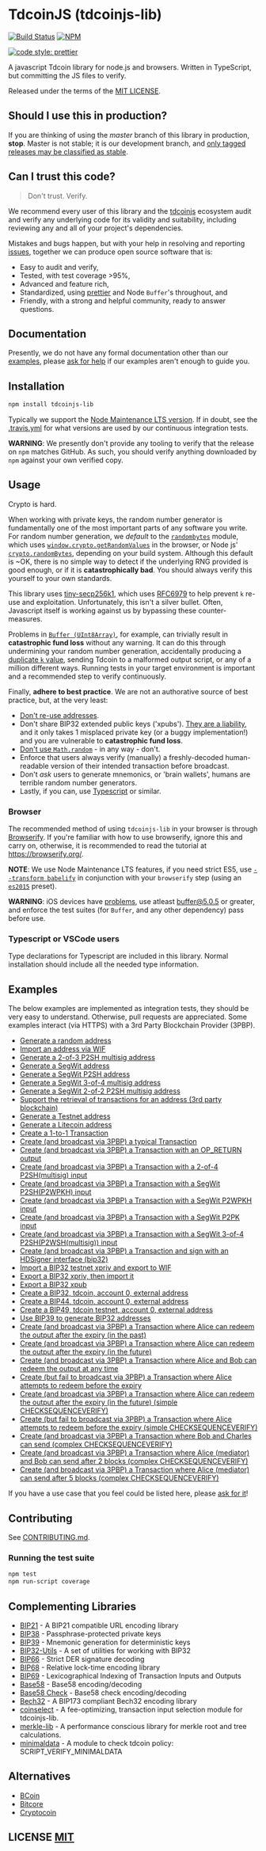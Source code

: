 # TdcoinJS (tdcoinjs-lib)
[![Build Status](https://travis-ci.org/tdcoinjs/tdcoinjs-lib.png?branch=master)](https://travis-ci.org/tdcoinjs/tdcoinjs-lib)
[![NPM](https://img.shields.io/npm/v/tdcoinjs-lib.svg)](https://www.npmjs.org/package/tdcoinjs-lib)

[![code style: prettier](https://img.shields.io/badge/code_style-prettier-ff69b4.svg?style=flat-square)](https://github.com/prettier/prettier)

A javascript Tdcoin library for node.js and browsers. Written in TypeScript, but committing the JS files to verify.

Released under the terms of the [MIT LICENSE](LICENSE).

## Should I use this in production?
If you are thinking of using the *master* branch of this library in production, **stop**.
Master is not stable; it is our development branch, and [only tagged releases may be classified as stable](https://github.com/tdcoinjs/tdcoinjs-lib/tags).


## Can I trust this code?
> Don't trust. Verify.

We recommend every user of this library and the [tdcoinjs](https://github.com/tdcoinjs) ecosystem audit and verify any underlying code for its validity and suitability,  including reviewing any and all of your project's dependencies.

Mistakes and bugs happen, but with your help in resolving and reporting [issues](https://github.com/tatdig/tdcoinjs-lib/issues), together we can produce open source software that is:

- Easy to audit and verify,
- Tested, with test coverage >95%,
- Advanced and feature rich,
- Standardized, using [prettier](https://github.com/prettier/prettier) and Node `Buffer`'s throughout, and
- Friendly, with a strong and helpful community, ready to answer questions.


## Documentation
Presently,  we do not have any formal documentation other than our [examples](#examples), please [ask for help](https://github.com/tatdig/tdcoinjs-lib/issues/new) if our examples aren't enough to guide you.


## Installation
``` bash
npm install tdcoinjs-lib
```

Typically we support the [Node Maintenance LTS version](https://github.com/nodejs/Release).
If in doubt, see the [.travis.yml](.travis.yml) for what versions are used by our continuous integration tests.

**WARNING**: We presently don't provide any tooling to verify that the release on `npm` matches GitHub.  As such, you should verify anything downloaded by `npm` against your own verified copy.


## Usage
Crypto is hard.

When working with private keys, the random number generator is fundamentally one of the most important parts of any software you write.
For random number generation, we *default* to the [`randombytes`](https://github.com/crypto-browserify/randombytes) module, which uses [`window.crypto.getRandomValues`](https://developer.mozilla.org/en-US/docs/Web/API/window.crypto.getRandomValues) in the browser, or Node js' [`crypto.randomBytes`](https://nodejs.org/api/crypto.html#crypto_crypto_randombytes_size_callback), depending on your build system.
Although this default is ~OK, there is no simple way to detect if the underlying RNG provided is good enough, or if it is **catastrophically bad**.
You should always verify this yourself to your own standards.

This library uses [tiny-secp256k1](https://github.com/tdcoinjs/tiny-secp256k1), which uses [RFC6979](https://tools.ietf.org/html/rfc6979) to help prevent `k` re-use and exploitation.
Unfortunately, this isn't a silver bullet.
Often, Javascript itself is working against us by bypassing these counter-measures.

Problems in [`Buffer (UInt8Array)`](https://github.com/feross/buffer), for example, can trivially result in **catastrophic fund loss** without any warning.
It can do this through undermining your random number generation, accidentally producing a [duplicate `k` value](https://www.nilsschneider.net/2013/01/28/recovering-tdcoin-private-keys.html), sending Tdcoin to a malformed output script, or any of a million different ways.
Running tests in your target environment is important and a recommended step to verify continuously.

Finally, **adhere to best practice**.
We are not an authorative source of best practice, but, at the very least:

* [Don't re-use addresses](https://en.tdcoin.it/wiki/Address_reuse).
* Don't share BIP32 extended public keys ('xpubs'). [They are a liability](https://tdcoin.stackexchange.com/questions/56916/derivation-of-parent-private-key-from-non-hardened-child), and it only takes 1 misplaced private key (or a buggy implementation!) and you are vulnerable to **catastrophic fund loss**.
* [Don't use `Math.random`](https://security.stackexchange.com/questions/181580/why-is-math-random-not-designed-to-be-cryptographically-secure) - in any way - don't.
* Enforce that users always verify (manually) a freshly-decoded human-readable version of their intended transaction before broadcast.
* Don't *ask* users to generate mnemonics, or 'brain wallets',  humans are terrible random number generators.
* Lastly, if you can, use [Typescript](https://www.typescriptlang.org/) or similar.


### Browser
The recommended method of using `tdcoinjs-lib` in your browser is through [Browserify](https://github.com/substack/node-browserify).
If you're familiar with how to use browserify, ignore this and carry on, otherwise, it is recommended to read the tutorial at https://browserify.org/.

**NOTE**: We use Node Maintenance LTS features, if you need strict ES5, use [`--transform babelify`](https://github.com/babel/babelify) in conjunction with your `browserify` step (using an [`es2015`](https://babeljs.io/docs/plugins/preset-es2015/) preset).

**WARNING**: iOS devices have [problems](https://github.com/feross/buffer/issues/136), use atleast [buffer@5.0.5](https://github.com/feross/buffer/pull/155) or greater,  and enforce the test suites (for `Buffer`, and any other dependency) pass before use.

### Typescript or VSCode users
Type declarations for Typescript are included in this library. Normal installation should include all the needed type information.

## Examples
The below examples are implemented as integration tests, they should be very easy to understand.
Otherwise, pull requests are appreciated.
Some examples interact (via HTTPS) with a 3rd Party Blockchain Provider (3PBP).

- [Generate a random address](https://github.com/tatdig/tdcoinjs-lib/blob/master/test/integration/addresses.spec.ts)
- [Import an address via WIF](https://github.com/tatdig/tdcoinjs-lib/blob/master/test/integration/addresses.spec.ts)
- [Generate a 2-of-3 P2SH multisig address](https://github.com/tatdig/tdcoinjs-lib/blob/master/test/integration/addresses.spec.ts)
- [Generate a SegWit address](https://github.com/tatdig/tdcoinjs-lib/blob/master/test/integration/addresses.spec.ts)
- [Generate a SegWit P2SH address](https://github.com/tatdig/tdcoinjs-lib/blob/master/test/integration/addresses.spec.ts)
- [Generate a SegWit 3-of-4 multisig address](https://github.com/tatdig/tdcoinjs-lib/blob/master/test/integration/addresses.spec.ts)
- [Generate a SegWit 2-of-2 P2SH multisig address](https://github.com/tatdig/tdcoinjs-lib/blob/master/test/integration/addresses.spec.ts)
- [Support the retrieval of transactions for an address (3rd party blockchain)](https://github.com/tatdig/tdcoinjs-lib/blob/master/test/integration/addresses.spec.ts)
- [Generate a Testnet address](https://github.com/tatdig/tdcoinjs-lib/blob/master/test/integration/addresses.spec.ts)
- [Generate a Litecoin address](https://github.com/tatdig/tdcoinjs-lib/blob/master/test/integration/addresses.spec.ts)
- [Create a 1-to-1 Transaction](https://github.com/tatdig/tdcoinjs-lib/blob/master/test/integration/transactions.spec.ts)
- [Create (and broadcast via 3PBP) a typical Transaction](https://github.com/tatdig/tdcoinjs-lib/blob/master/test/integration/transactions.spec.ts)
- [Create (and broadcast via 3PBP) a Transaction with an OP\_RETURN output](https://github.com/tatdig/tdcoinjs-lib/blob/master/test/integration/transactions.spec.ts)
- [Create (and broadcast via 3PBP) a Transaction with a 2-of-4 P2SH(multisig) input](https://github.com/tatdig/tdcoinjs-lib/blob/master/test/integration/transactions.spec.ts)
- [Create (and broadcast via 3PBP) a Transaction with a SegWit P2SH(P2WPKH) input](https://github.com/tatdig/tdcoinjs-lib/blob/master/test/integration/transactions.spec.ts)
- [Create (and broadcast via 3PBP) a Transaction with a SegWit P2WPKH input](https://github.com/tatdig/tdcoinjs-lib/blob/master/test/integration/transactions.spec.ts)
- [Create (and broadcast via 3PBP) a Transaction with a SegWit P2PK input](https://github.com/tatdig/tdcoinjs-lib/blob/master/test/integration/transactions.spec.ts)
- [Create (and broadcast via 3PBP) a Transaction with a SegWit 3-of-4 P2SH(P2WSH(multisig)) input](https://github.com/tatdig/tdcoinjs-lib/blob/master/test/integration/transactions.spec.ts)
- [Create (and broadcast via 3PBP) a Transaction and sign with an HDSigner interface (bip32)](https://github.com/tatdig/tdcoinjs-lib/blob/master/test/integration/transactions.spec.ts)
- [Import a BIP32 testnet xpriv and export to WIF](https://github.com/tatdig/tdcoinjs-lib/blob/master/test/integration/bip32.spec.ts)
- [Export a BIP32 xpriv, then import it](https://github.com/tatdig/tdcoinjs-lib/blob/master/test/integration/bip32.spec.ts)
- [Export a BIP32 xpub](https://github.com/tatdig/tdcoinjs-lib/blob/master/test/integration/bip32.spec.ts)
- [Create a BIP32, tdcoin, account 0, external address](https://github.com/tatdig/tdcoinjs-lib/blob/master/test/integration/bip32.spec.ts)
- [Create a BIP44, tdcoin, account 0, external address](https://github.com/tatdig/tdcoinjs-lib/blob/master/test/integration/bip32.spec.ts)
- [Create a BIP49, tdcoin testnet, account 0, external address](https://github.com/tatdig/tdcoinjs-lib/blob/master/test/integration/bip32.spec.ts)
- [Use BIP39 to generate BIP32 addresses](https://github.com/tatdig/tdcoinjs-lib/blob/master/test/integration/bip32.spec.ts)
- [Create (and broadcast via 3PBP) a Transaction where Alice can redeem the output after the expiry (in the past)](https://github.com/tatdig/tdcoinjs-lib/blob/master/test/integration/cltv.spec.ts)
- [Create (and broadcast via 3PBP) a Transaction where Alice can redeem the output after the expiry (in the future)](https://github.com/tatdig/tdcoinjs-lib/blob/master/test/integration/cltv.spec.ts)
- [Create (and broadcast via 3PBP) a Transaction where Alice and Bob can redeem the output at any time](https://github.com/tatdig/tdcoinjs-lib/blob/master/test/integration/cltv.spec.ts)
- [Create (but fail to broadcast via 3PBP) a Transaction where Alice attempts to redeem before the expiry](https://github.com/tatdig/tdcoinjs-lib/blob/master/test/integration/cltv.spec.ts)
- [Create (and broadcast via 3PBP) a Transaction where Alice can redeem the output after the expiry (in the future) (simple CHECKSEQUENCEVERIFY)](https://github.com/tatdig/tdcoinjs-lib/blob/master/test/integration/csv.spec.ts)
- [Create (but fail to broadcast via 3PBP) a Transaction where Alice attempts to redeem before the expiry (simple CHECKSEQUENCEVERIFY)](https://github.com/tatdig/tdcoinjs-lib/blob/master/test/integration/csv.spec.ts)
- [Create (and broadcast via 3PBP) a Transaction where Bob and Charles can send (complex CHECKSEQUENCEVERIFY)](https://github.com/tatdig/tdcoinjs-lib/blob/master/test/integration/csv.spec.ts)
- [Create (and broadcast via 3PBP) a Transaction where Alice (mediator) and Bob can send after 2 blocks (complex CHECKSEQUENCEVERIFY)](https://github.com/tatdig/tdcoinjs-lib/blob/master/test/integration/csv.spec.ts)
- [Create (and broadcast via 3PBP) a Transaction where Alice (mediator) can send after 5 blocks (complex CHECKSEQUENCEVERIFY)](https://github.com/tatdig/tdcoinjs-lib/blob/master/test/integration/csv.spec.ts)

If you have a use case that you feel could be listed here, please [ask for it](https://github.com/tatdig/tdcoinjs-lib/issues/new)!


## Contributing
See [CONTRIBUTING.md](CONTRIBUTING.md).


### Running the test suite

``` bash
npm test
npm run-script coverage
```

## Complementing Libraries
- [BIP21](https://github.com/tatdig/bip21) - A BIP21 compatible URL encoding library
- [BIP38](https://github.com/tatdig/bip38) - Passphrase-protected private keys
- [BIP39](https://github.com/tatdig/bip39) - Mnemonic generation for deterministic keys
- [BIP32-Utils](https://github.com/tatdig/bip32-utils) - A set of utilities for working with BIP32
- [BIP66](https://github.com/tatdig/bip66) - Strict DER signature decoding
- [BIP68](https://github.com/tatdig/bip68) - Relative lock-time encoding library
- [BIP69](https://github.com/tatdig/bip69) - Lexicographical Indexing of Transaction Inputs and Outputs
- [Base58](https://github.com/cryptocoinjs/bs58) - Base58 encoding/decoding
- [Base58 Check](https://github.com/tatdig/bs58check) - Base58 check encoding/decoding
- [Bech32](https://github.com/tatdig/bech32) - A BIP173 compliant Bech32 encoding library
- [coinselect](https://github.com/tatdig/coinselect) - A fee-optimizing, transaction input selection module for tdcoinjs-lib.
- [merkle-lib](https://github.com/tatdig/merkle-lib) - A performance conscious library for merkle root and tree calculations.
- [minimaldata](https://github.com/tatdig/minimaldata) - A module to check tdcoin policy: SCRIPT_VERIFY_MINIMALDATA


## Alternatives
- [BCoin](https://github.com/indutny/bcoin)
- [Bitcore](https://github.com/bitpay/bitcore)
- [Cryptocoin](https://github.com/cryptocoinjs/cryptocoin)


## LICENSE [MIT](LICENSE)
